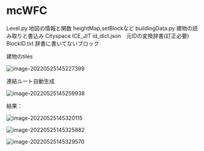 # mcWFC

Level.py 地図の情報と関数 heightMap,setBlockなど
buildingData.py 建物の読み取りと書込み
Cityspace ICE_JIT
id_dict.json　元IDの変換辞書(訂正必要)
BlockID.txt 辞書に書いてないブロック



建物のtiles

![image-20220525145227399](https://img.yuliannas.com/i/202205251452502.png)

連結ルート自動生成

![image-20220525145259938](https://img.yuliannas.com/i/202205251452983.png)



結果：

![image-20220525145320115](https://img.yuliannas.com/i/202205251453180.png)

![image-20220525145325882](https://img.yuliannas.com/i/202205251453941.png)

![image-20220525145329570](https://img.yuliannas.com/i/202205251453644.png)